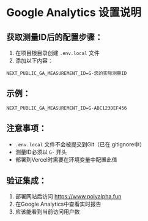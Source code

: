 # Google Analytics 设置说明

## 获取测量ID后的配置步骤：

1. 在项目根目录创建 `.env.local` 文件
2. 添加以下内容：
```
NEXT_PUBLIC_GA_MEASUREMENT_ID=G-您的实际测量ID
```

## 示例：
```
NEXT_PUBLIC_GA_MEASUREMENT_ID=G-ABC123DEF456
```

## 注意事项：
- `.env.local` 文件不会被提交到Git（已在.gitignore中）
- 测量ID必须以 `G-` 开头
- 部署到Vercel时需要在环境变量中配置此值

## 验证集成：
1. 部署网站后访问 https://www.polyalpha.fun
2. 在Google Analytics中查看实时报告
3. 应该能看到当前访问用户数 